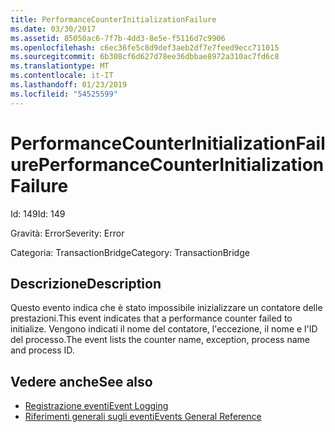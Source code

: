```yaml
---
title: PerformanceCounterInitializationFailure
ms.date: 03/30/2017
ms.assetid: 85050ac6-7f7b-4dd3-8e5e-f5116d7c9906
ms.openlocfilehash: c6ec36fe5c8d9def3aeb2df7e7feed9ecc711015
ms.sourcegitcommit: 6b308cf6d627d78ee36dbbae8972a310ac7fd6c8
ms.translationtype: MT
ms.contentlocale: it-IT
ms.lasthandoff: 01/23/2019
ms.locfileid: "54525599"
---
```

# <a name="performancecounterinitializationfailure"></a><span data-ttu-id="aa834-102">PerformanceCounterInitializationFailure</span><span class="sxs-lookup"><span data-stu-id="aa834-102">PerformanceCounterInitializationFailure</span></span>
<span data-ttu-id="aa834-103">Id: 149</span><span class="sxs-lookup"><span data-stu-id="aa834-103">Id: 149</span></span>  
  
 <span data-ttu-id="aa834-104">Gravità: Error</span><span class="sxs-lookup"><span data-stu-id="aa834-104">Severity: Error</span></span>  
  
 <span data-ttu-id="aa834-105">Categoria: TransactionBridge</span><span class="sxs-lookup"><span data-stu-id="aa834-105">Category: TransactionBridge</span></span>  
  
## <a name="description"></a><span data-ttu-id="aa834-106">Descrizione</span><span class="sxs-lookup"><span data-stu-id="aa834-106">Description</span></span>  
 <span data-ttu-id="aa834-107">Questo evento indica che è stato impossibile inizializzare un contatore delle prestazioni.</span><span class="sxs-lookup"><span data-stu-id="aa834-107">This event indicates that a performance counter failed to initialize.</span></span> <span data-ttu-id="aa834-108">Vengono indicati il nome del contatore, l'eccezione, il nome e l'ID del processo.</span><span class="sxs-lookup"><span data-stu-id="aa834-108">The event lists the counter name, exception, process name and process ID.</span></span>  
  
## <a name="see-also"></a><span data-ttu-id="aa834-109">Vedere anche</span><span class="sxs-lookup"><span data-stu-id="aa834-109">See also</span></span>
- [<span data-ttu-id="aa834-110">Registrazione eventi</span><span class="sxs-lookup"><span data-stu-id="aa834-110">Event Logging</span></span>](../../../../../docs/framework/wcf/diagnostics/event-logging/index.md)
- [<span data-ttu-id="aa834-111">Riferimenti generali sugli eventi</span><span class="sxs-lookup"><span data-stu-id="aa834-111">Events General Reference</span></span>](../../../../../docs/framework/wcf/diagnostics/event-logging/events-general-reference.md)
